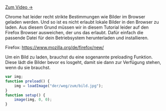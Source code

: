 [Zum Video →](https://www.youtube.com/watch?v=4QkDhN9nQ6c)

Chrome hat leider recht strikte Bestimmungen wie Bilder im Browser geladen werden. Und so ist es nicht erlaubt lokale Bilder in den Browser zu laden. Aus diesem Grund müssen wir in diesem Tutorial leider auf den Firefox Browser ausweichen, der uns das erlaubt. Dafür einfach die passende Datei für dein Betriebsystem herunterladen und installieren.

Firefox: https://www.mozilla.org/de/firefox/new/

Um ein Bild zu laden, brauchst du eine sogenannte preloading Funktion. Diese lädt die Bilder bevor es losgeht, damit sie dann zur Verfügung stehen, wenn du sie brauchst.
```javascript
var img;
function preload() {
    img = loadImage("der/weg/zum/bild.jpg");
}
function setup() {
    image(img, 0, 0);
}
```